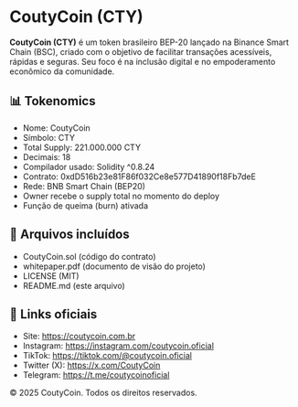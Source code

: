 # CoutyCoin (CTY)

**CoutyCoin (CTY)** é um token brasileiro BEP-20 lançado na Binance Smart Chain (BSC), criado com o objetivo de facilitar transações acessíveis, rápidas e seguras. Seu foco é na inclusão digital e no empoderamento econômico da comunidade.

## 📊 Tokenomics
- Nome: CoutyCoin
- Símbolo: CTY
- Total Supply: 221.000.000 CTY
- Decimais: 18
- Compilador usado: Solidity ^0.8.24
- Contrato: 0xdD516b23e81F86f032Ce8e577D41890f18Fb7deE
- Rede: BNB Smart Chain (BEP20)
- Owner recebe o supply total no momento do deploy
- Função de queima (burn) ativada

## 📁 Arquivos incluídos
- CoutyCoin.sol (código do contrato)
- whitepaper.pdf (documento de visão do projeto)
- LICENSE (MIT)
- README.md (este arquivo)

## 🔗 Links oficiais
- Site: https://coutycoin.com.br
- Instagram: https://instagram.com/coutycoin.oficial
- TikTok: https://tiktok.com/@coutycoin.oficial
- Twitter (X): https://x.com/CoutyCoin
- Telegram: https://t.me/coutycoinoficial

© 2025 CoutyCoin. Todos os direitos reservados.
